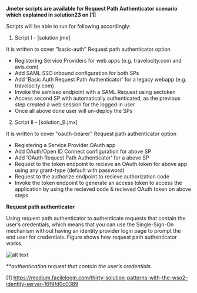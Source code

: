 **Jmeter scripts are available for Request Path Authenticator scenario which explained in solution23 on [1]**

Scripts will be able to run for following accordingly:

1. Script I - [solution.jmx]

It is written to cover "basic-auth" Request path authenticator option
- Registering Service Providers for web apps (e.g. travelocity.com and avis.com)
- Add SAML SSO inbound configuration for both SPs
- Add 'Basic Auth Request Path Authenticator' for a legacy webapp (e.g. travelocity.com)
- Invoke the samlsso endpoint with a SAML Request using sectoken
- Access second SP with automatically authenticated, as the previous step created a web session for the logged in user
- Once all above done user will un-deploy the SPs

2. Script II - [solution_B.jmx]

It is written to cover "oauth-bearer" Request path authenticator option
- Registering a Service Provider OAuth app 
- Add OAuth/Open ID Connect configuration for above SP
- Add 'OAuth Request Path Authenticator' for a above SP
- Request to the token endpoint to recieve an OAuth token for above app using any grant-type (default with password)
- Request to the authorize endpoint to recieve authorization code 
- Invoke the token endpoint to generate an access token to access the application by using the recieved code & recieved OAuth token on above steps

**Request path authenticator**

Using request path authenticator to authenticate requests that contain the user’s credentials, which means that you can use the Single-Sign-On mechanism without having an identity provider login page to prompt the end user for credentials. Figure shows how request path authenticator works.

![alt text](https://github.com/kavithasub/identity-test-integration/blob/master/solution23/req.path.auth.png)

***authentication request that contain the user’s credentials.*

[1] https://medium.facilelogin.com/thirty-solution-patterns-with-the-wso2-identity-server-16f9fd0c0389
